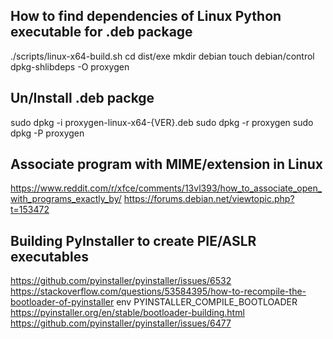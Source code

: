 ## How to find dependencies of Linux Python executable for .deb package
./scripts/linux-x64-build.sh
cd dist/exe
mkdir debian
touch debian/control
dpkg-shlibdeps -O proxygen

## Un/Install .deb packge
sudo dpkg -i proxygen-linux-x64-{VER}.deb
sudo dpkg -r proxygen
sudo dpkg -P proxygen

## Associate program with MIME/extension in Linux
https://www.reddit.com/r/xfce/comments/13vl393/how_to_associate_open_with_programs_exactly_by/
https://forums.debian.net/viewtopic.php?t=153472

## Building PyInstaller to create PIE/ASLR executables
https://github.com/pyinstaller/pyinstaller/issues/6532
https://stackoverflow.com/questions/53584395/how-to-recompile-the-bootloader-of-pyinstaller
env PYINSTALLER_COMPILE_BOOTLOADER
https://pyinstaller.org/en/stable/bootloader-building.html
https://github.com/pyinstaller/pyinstaller/issues/6477

